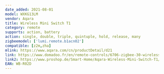 ```yaml
---
date_added: 2021-08-01
model: WXKG13LM
vendor: Aqara
title: Wireless Mini Switch T1
category: remote
supports: action, battery
action: single, double, triple, quintuple, hold, release, many
zigbeemodel: ['lumi.remote.b1acn02']
compatible: [z2m,zha]
mlink: https://www.aqara.com/cn/productDetail/d21
link: https://www.domadoo.fr/en/remote-controls/6706-zigbee-30-wireless-smart-mini-switch-t1-aqara.html
link2: https://www.proshop.de/Smart-Home/Aqara-Wireless-Mini-Switch-T1/3196739
EAN: WB-R02D
---
```

